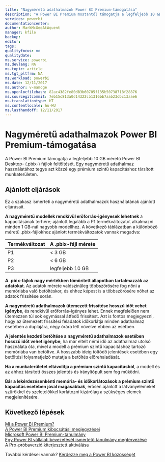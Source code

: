 ```yaml
---
title: "Nagyméretű adathalmazok Power BI Premium-támogatása"
description: "A Power BI Premium mostantól támogatja a legfeljebb 10 GB méretű adathalmazok használatát."
services: powerbi
documentationcenter: 
author: MarkMcGeeAtAquent
manager: kfile
backup: 
editor: 
tags: 
qualityfocus: no
qualitydate: 
ms.service: powerbi
ms.devlang: NA
ms.topic: article
ms.tgt_pltfrm: NA
ms.workload: powerbi
ms.date: 12/11/2017
ms.author: v-mamcge
ms.openlocfilehash: 82ac4382fe80d83b60705f135b50738718f28876
ms.sourcegitcommit: 7eb15c813a0d14322cb1316bb7aab23cbc13aae6
ms.translationtype: HT
ms.contentlocale: hu-HU
ms.lasthandoff: 12/11/2017
---
```

# <a name="power-bi-premium-support-for-large-datasets"></a>Nagyméretű adathalmazok Power BI Premium-támogatása

A Power BI Premium támogatja a legfeljebb 10 GB méretű Power BI Desktop- (.pbix-) fájlok feltöltését. Egy nagyméretű adathalmaz használatához tegye azt közzé egy prémium szintű kapacitáshoz társított munkaterületen.
 
## <a name="best-practices"></a>Ajánlott eljárások

Ez a szakasz ismerteti a nagyméretű adathalmazok használatának ajánlott eljárásait.

**A nagyméretű modellek rendkívül erőforrás-igényesek lehetnek** a kapacitásának terhére; ajánlott legalább a P1 termékváltozatot alkalmazni minden 1 GB-nál nagyobb modellhez. A következő táblázatban a különböző méretű .pbix-fájlokhoz ajánlott termékváltozatok vannak megadva:


   |Termékváltozat  |A .pbix-fájl mérete   |
   |---------|---------|
   |P1    | < 3 GB        |
   |P2    | < 6 GB        |
   |P3    | legfeljebb 10 GB   |



**A .pbix-fájlok nagy mértékben tömörített állapotban tartalmazzák az adatokat**. Az adatok mérete valószínűleg többszörösére fog nőni a memóriába való betöltéskor, és ehhez képest is a többszörösére nőhet az adatok frissítése során.

**A nagyméretű adathalmazok ütemezett frissítése hosszú időt vehet igénybe**, és rendkívül erőforrás-igényes lehet. Ennek megfelelően nem ütemezzen túl sok egymással átfedő frissítést. Azt is fontos megjegyezni, hogy az ütemezett frissítési feladatok időkorlátja minden adathalmaz esetében a duplájára, négy órára lett növelve ebben az esetben.

**A jelentés kezdeti betöltése a nagyméretű adathalmazok esetében hosszú időt vehet igénybe**, ha már eltelt némi idő az adathalmaz utolsó használata óta, mivel a modell a prémium szintű kapacitáshoz tartozó memóriába van betöltve. A hosszabb ideig töltődő jelentések esetében egy betöltési folyamatjelző mutatja a betöltés előrehaladását.

**Ha a munkaterületet eltávolítja a prémium szintű kapacitásból**, a modell és az ahhoz társított összes jelentés és irányítópult sem fog működni.

**Bár a lekérdezésenkénti memória- és időkorlátozások a prémium szintű kapacitás esetében jóval magasabbak**, erősen ajánlott a látványelemeket szűrőkkel és szeletelőkkel korlátozni kizárólag a szükséges elemek megjelenítésére.

## <a name="next-steps"></a>Következő lépések
[Mi a Power BI Premium?](service-premium.md)  
[A Power BI Premium kibocsátási megjegyzései](service-premium-release-notes.md)  
[Microsoft Power BI Premium-tanulmány](https://aka.ms/pbipremiumwhitepaper)  
[Egy Power BI vállalati bevezetését ismertető tanulmány megtervezése](https://aka.ms/pbienterprisedeploy)  
[A Pro-próbaverzió kiterjesztett aktiválása](service-extended-pro-trial.md)  

További kérdései vannak? [Kérdezze meg a Power BI közösségét](https://community.powerbi.com/)
